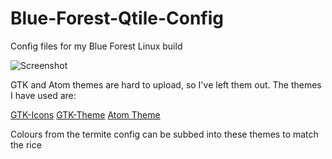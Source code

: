 # Blue-Forest-Qtile-Config
Config files for my Blue Forest Linux build

![Screenshot](https://github.com/TheWonkyTestube/Blue-Forest-Qtile-Config/blob/main/images/Blue%20Forest.png)

GTK and Atom themes are hard to upload, so I've left them out. The themes I have used are:

[GTK-Icons](https://www.gnome-look.org/s/Gnome/p/1463720/)
[GTK-Theme](https://www.gnome-look.org/p/1521400/)
[Atom Theme](https://atom.io/themes/monocolor-pink-syntax)

Colours from the termite config can be subbed into these themes to match the rice
